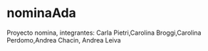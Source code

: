 # nominaAda
Proyecto nomina, integrantes: Carla Pietri,Carolina Broggi,Carolina Perdomo,Andrea Chacin, Andrea Leiva
